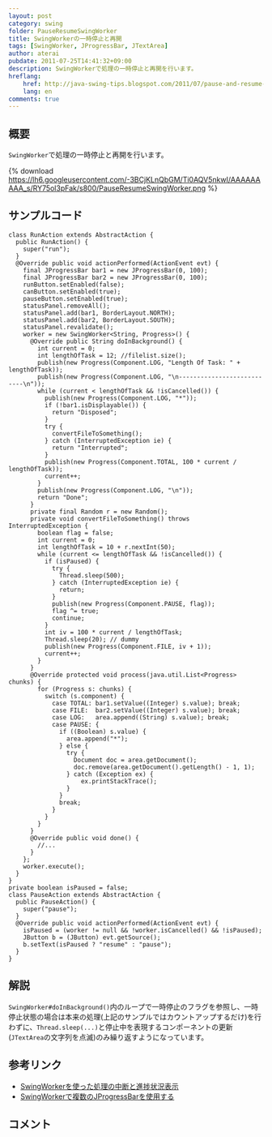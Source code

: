 ```yaml
---
layout: post
category: swing
folder: PauseResumeSwingWorker
title: SwingWorkerの一時停止と再開
tags: [SwingWorker, JProgressBar, JTextArea]
author: aterai
pubdate: 2011-07-25T14:41:32+09:00
description: SwingWorkerで処理の一時停止と再開を行います。
hreflang:
    href: http://java-swing-tips.blogspot.com/2011/07/pause-and-resume-swingworker.html
    lang: en
comments: true
---
```

## 概要
`SwingWorker`で処理の一時停止と再開を行います。

{% download https://lh6.googleusercontent.com/-3BCjKLnQbGM/Ti0AQV5nkwI/AAAAAAAAA_s/RY75ol3pFak/s800/PauseResumeSwingWorker.png %}

## サンプルコード
<pre class="prettyprint"><code>class RunAction extends AbstractAction {
  public RunAction() {
    super("run");
  }
  @Override public void actionPerformed(ActionEvent evt) {
    final JProgressBar bar1 = new JProgressBar(0, 100);
    final JProgressBar bar2 = new JProgressBar(0, 100);
    runButton.setEnabled(false);
    canButton.setEnabled(true);
    pauseButton.setEnabled(true);
    statusPanel.removeAll();
    statusPanel.add(bar1, BorderLayout.NORTH);
    statusPanel.add(bar2, BorderLayout.SOUTH);
    statusPanel.revalidate();
    worker = new SwingWorker&lt;String, Progress&gt;() {
      @Override public String doInBackground() {
        int current = 0;
        int lengthOfTask = 12; //filelist.size();
        publish(new Progress(Component.LOG, "Length Of Task: " + lengthOfTask));
        publish(new Progress(Component.LOG, "\n---------------------------\n"));
        while (current &lt; lengthOfTask &amp;&amp; !isCancelled()) {
          publish(new Progress(Component.LOG, "*"));
          if (!bar1.isDisplayable()) {
            return "Disposed";
          }
          try {
            convertFileToSomething();
          } catch (InterruptedException ie) {
            return "Interrupted";
          }
          publish(new Progress(Component.TOTAL, 100 * current / lengthOfTask));
          current++;
        }
        publish(new Progress(Component.LOG, "\n"));
        return "Done";
      }
      private final Random r = new Random();
      private void convertFileToSomething() throws InterruptedException {
        boolean flag = false;
        int current = 0;
        int lengthOfTask = 10 + r.nextInt(50);
        while (current &lt;= lengthOfTask &amp;&amp; !isCancelled()) {
          if (isPaused) {
            try {
              Thread.sleep(500);
            } catch (InterruptedException ie) {
              return;
            }
            publish(new Progress(Component.PAUSE, flag));
            flag ^= true;
            continue;
          }
          int iv = 100 * current / lengthOfTask;
          Thread.sleep(20); // dummy
          publish(new Progress(Component.FILE, iv + 1));
          current++;
        }
      }
      @Override protected void process(java.util.List&lt;Progress&gt; chunks) {
        for (Progress s: chunks) {
          switch (s.component) {
            case TOTAL: bar1.setValue((Integer) s.value); break;
            case FILE:  bar2.setValue((Integer) s.value); break;
            case LOG:   area.append((String) s.value); break;
            case PAUSE: {
              if ((Boolean) s.value) {
                area.append("*");
              } else {
                try {
                  Document doc = area.getDocument();
                  doc.remove(area.getDocument().getLength() - 1, 1);
                } catch (Exception ex) {
                    ex.printStackTrace();
                }
              }
              break;
            }
          }
        }
      }
      @Override public void done() {
        //...
      }
    };
    worker.execute();
  }
}
private boolean isPaused = false;
class PauseAction extends AbstractAction {
  public PauseAction() {
    super("pause");
  }
  @Override public void actionPerformed(ActionEvent evt) {
    isPaused = (worker != null &amp;&amp; !worker.isCancelled() &amp;&amp; !isPaused);
    JButton b = (JButton) evt.getSource();
    b.setText(isPaused ? "resume" : "pause");
  }
}
</code></pre>

## 解説
`SwingWorker#doInBackground()`内のループで一時停止のフラグを参照し、一時停止状態の場合は本来の処理(上記のサンプルではカウントアップするだけ)を行わずに、`Thread.sleep(...)`と停止中を表現するコンポーネントの更新(`JTextArea`の文字列を点滅)のみ繰り返すようになっています。

## 参考リンク
- [SwingWorkerを使った処理の中断と進捗状況表示](http://ateraimemo.com/Swing/SwingWorker.html)
- [SwingWorkerで複数のJProgressBarを使用する](http://ateraimemo.com/Swing/TwoProgressBars.html)

<!-- dummy comment line for breaking list -->

## コメント

